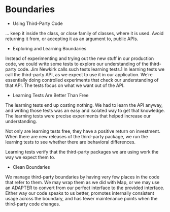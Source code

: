 # Boundaries

- Using Third-Party Code 

... keep it inside the class, or close family of classes, where it is used. Avoid returning it from, or accepting it as an argument to, public APIs.

- Exploring and Learning Boundaries

Instead of experimenting and trying out the new stuff in our production code, we could write some tests to explore our understanding of the third-party code. Jim Newkirk calls such tests learning tests.1 In learning tests we call the third-party API, as we expect to use it in our application. We’re essentially doing controlled experiments that check our understanding of that API. The tests focus on what we want out of the API.

- Learning Tests Are Better Than Free

The learning tests end up costing nothing. We had to learn the API anyway, and writing those tests was an easy and isolated way to get that knowledge. The learning tests were precise experiments that helped increase our understanding.

Not only are learning tests free, they have a positive return on investment. When there are new releases of the third-party package, we run the learning tests to see whether there are behavioral differences.

Learning tests verify that the third-party packages we are using work the way we expect them to.

- Clean Boundaries

We manage third-party boundaries by having very few places in the code that refer to them. We may wrap them as we did with Map, or we may use an ADAPTER to convert from our perfect interface to the provided interface. Either way our code speaks to us better, promotes internally consistent usage across the boundary, and has fewer maintenance points when the third-party code changes.



